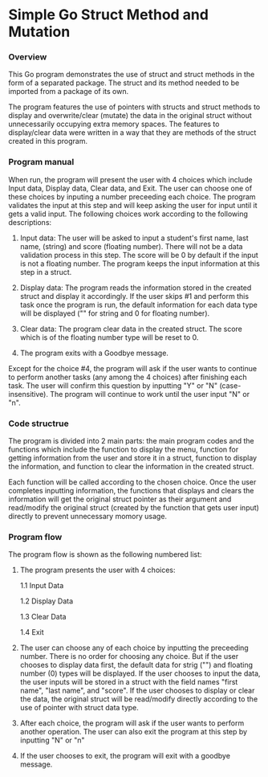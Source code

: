 # Simple Go Struct Method and Mutation

### Overview
This Go program demonstrates the use of struct and struct methods in the form of a separated package. The struct and its method needed to be imported from a package of its own. 

The program features the use of pointers with structs and struct methods to display and overwrite/clear (mutate) the data in the original struct without unnecessarily occupying extra memory spaces. The features to display/clear data were written in a way that they are methods of the struct created in this program. 

### Program manual
When run, the program will present the user with 4 choices which include Input data, Display data, Clear data, and Exit. The user can choose one of these choices by inputing a number preceeding each choice. The program validates the input at this step and will keep asking the user for input until it gets a valid input. The following choices work according to the following descriptions:

1. Input data: The user will be asked to input a student's first name, last name, (string) and score (floating number). There will not be a data validation process in this step. The score will be 0 by default if the input is not a floating number. The program keeps the input information at this step in a struct.

2. Display data: The program reads the information stored in the created struct and display it accordingly. If the user skips #1 and perform this task once the program is run, the default information for each data type will be displayed ("" for string and 0 for floating number).

3. Clear data: The program clear data in the created struct. The score which is of the floating number type will be reset to 0.

4. The program exits with a Goodbye message.

Except for the choice #4, the program will ask if the user wants to continue to perform another tasks (any among the 4 choices) after finishing each task. The user will confirm this question by inputting "Y" or "N" (case-insensitive). The program will continue to work until the user input "N" or "n".

### Code structrue
The program is divided into 2 main parts: the main program codes and the functions which include the function to display the menu, function for getting information from the user and store it in a struct, function to display the information, and function to clear the information in the created struct. 

Each function will be called according to the chosen choice. Once the user completes inputting information, the functions that displays and clears the information will get the original struct pointer as their argument and read/modify the original struct (created by the function that gets user input) directly to prevent unnecessary momory usage.

### Program flow
The program flow is shown as the following numbered list:

1. The program presents the user with 4 choices:

    1.1 Input Data

    1.2 Display Data

    1.3 Clear Data

    1.4 Exit

2. The user can choose any of each choice by inputting the preceeding number. There is no order for choosing any choice. But if the user chooses to display data first, the default data for strig ("") and floating number (0) types will be displayed. If the user chooses to input the data, the user inputs will be stored in a struct with the field names "first name", "last name", and "score". If the user chooses to display or clear the data, the original struct will be read/modify directly according to the use of pointer with struct data type.

3. After each choice, the program will ask if the user wants to perform another operation. The user can also exit the program at this step by inputting "N" or "n"

4. If the user chooses to exit, the program will exit with a goodbye message.
